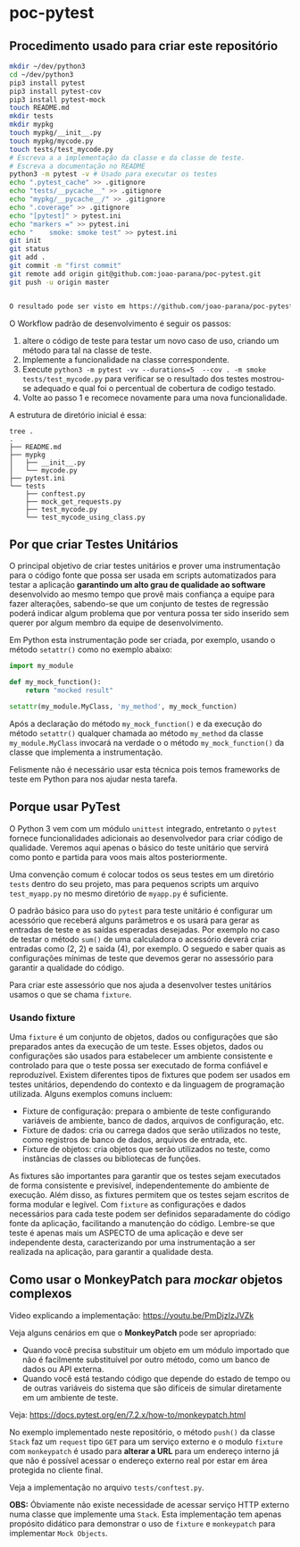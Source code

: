 # poc-pytest

## Procedimento usado para criar este repositório

```bash
mkdir ~/dev/python3
cd ~/dev/python3
pip3 install pytest
pip3 install pytest-cov
pip3 install pytest-mock
touch README.md
mkdir tests
mkdir mypkg
touch mypkg/__init__.py
touch mypkg/mycode.py
touch tests/test_mycode.py
# Escreva a a implementação da classe e da classe de teste.
# Escreva a documentação no README
python3 -m pytest -v # Usado para executar os testes
echo ".pytest_cache" >> .gitignore
echo "tests/__pycache__" >> .gitignore
echo "mypkg/__pycache__/" >> .gitignore
echo ".coverage" >> .gitignore
echo "[pytest]" > pytest.ini
echo "markers =" >> pytest.ini
echo "    smoke: smoke test" >> pytest.ini
git init
git status
git add .
git commit -m "first commit"
git remote add origin git@github.com:joao-parana/poc-pytest.git
git push -u origin master


O resultado pode ser visto em https://github.com/joao-parana/poc-pytest.git
```

O Workflow padrão de desenvolvimento é seguir os passos:

1. altere o código de teste para testar um novo caso de uso, criando um método para tal na classe de teste.
2. Implemente a funcionalidade na classe correspondente.
3. Execute `python3 -m pytest -vv --durations=5  --cov . -m smoke  tests/test_mycode.py` para verificar se o resultado dos testes mostrou-se adequado e qual foi o percentual de cobertura de codigo testado.
4. Volte ao passo 1 e recomece novamente para uma nova funcionalidade.

A estrutura de diretório inicial é essa:

```text
tree .
.
├── README.md
├── mypkg
│   ├── __init__.py
│   └── mycode.py
├── pytest.ini
└── tests
    ├── conftest.py
    ├── mock_get_requests.py
    ├── test_mycode.py
    └── test_mycode_using_class.py
```

## Por que criar Testes Unitários

O principal objetivo de criar testes unitários e prover uma instrumentação para o código fonte que possa ser usada em scripts automatizados para testar a aplicação **garantindo um alto grau de qualidade ao software** desenvolvido ao mesmo tempo que provê mais confiança a equipe para fazer alterações, sabendo-se que um conjunto de testes de regressão poderá indicar algum problema que por ventura possa ter sido inserido sem querer por algum membro da equipe de desenvolvimento.

Em Python esta instrumentação pode ser criada, por exemplo, usando o método `setattr()` como no exemplo abaixo:

```python
import my_module

def my_mock_function():
    return "mocked result"

setattr(my_module.MyClass, 'my_method', my_mock_function)
```

Após a declaração do método `my_mock_function()` e da execução do método `setattr()` qualquer chamada ao método `my_method` da classe `my_module.MyClass` invocará na verdade o o método `my_mock_function()` da classe que implementa a instrumentação. 

Felismente não é necessário usar esta técnica pois temos frameworks de teste em Python para nos ajudar nesta tarefa.


## Porque usar PyTest

O Python 3 vem com um módulo `unittest` integrado, entretanto o `pytest` fornece funcionalidades adicionais ao desenvolvedor para criar código de qualidade. Veremos aqui apenas o básico do teste unitário que servirá como ponto e partida para voos mais altos posteriormente.

Uma convenção comum é colocar todos os seus testes em um diretório `tests` dentro do seu projeto, mas para pequenos scripts um arquivo `test_myapp.py` no mesmo diretório de `myapp.py` é suficiente.

O padrão básico para uso do `pytest` para teste unitário é configurar um acessório que receberá alguns parâmetros e os usará para gerar as entradas de teste e as saídas esperadas desejadas. Por exemplo no caso de testar o método `sum()` de uma calculadora o acessório deverá criar entradas como (2, 2) e saida (4), por exemplo. O seguedo e saber quais as configurações mínimas de teste que devemos gerar no assessório para garantir a qualidade do código.

Para criar este assessório que nos ajuda a desenvolver testes unitários usamos o que se chama `fixture`.

### Usando fixture

Uma `fixture` é um conjunto de objetos, dados ou configurações que são preparados antes da execução de um teste. Esses objetos, dados ou configurações são usados para estabelecer um ambiente consistente e controlado para que o teste possa ser executado de forma confiável e reproduzível. Existem diferentes tipos de fixtures que podem ser usados em testes unitários, dependendo do contexto e da linguagem de programação utilizada. Alguns exemplos comuns incluem:

- Fixture de configuração: prepara o ambiente de teste configurando variáveis de ambiente, banco de dados, arquivos de configuração, etc.
- Fixture de dados: cria ou carrega dados que serão utilizados no teste, como registros de banco de dados, arquivos de entrada, etc.
- Fixture de objetos: cria objetos que serão utilizados no teste, como instâncias de classes ou bibliotecas de funções.

As fixtures são importantes para garantir que os testes sejam executados de forma consistente e previsível, independentemente do ambiente de execução. Além disso, as fixtures permitem que os testes sejam escritos de forma modular e legível. Com `fixture` as configurações e dados necessários para cada teste podem ser definidos separadamente do código fonte da aplicação, facilitando a manutenção do código. Lembre-se que teste é apenas mais um ASPECTO de uma aplicação e deve ser independente desta, caracterizando por uma instrumentação a ser realizada na aplicação, para garantir a qualidade desta.

## Como usar o MonkeyPatch para *mockar* objetos complexos

Video explicando a implementação: https://youtu.be/PmDjzIzJVZk

Veja alguns cenários em que o **MonkeyPatch** pode ser apropriado:

- Quando você precisa substituir um objeto em um módulo importado que não é facilmente substituível por outro método, como um banco de dados ou API externa.
- Quando você está testando código que depende do estado de tempo ou de outras variáveis do sistema que são difíceis de simular diretamente em um ambiente de teste.

Veja: https://docs.pytest.org/en/7.2.x/how-to/monkeypatch.html 

No exemplo implementado neste repositório, o método `push()` da classe `Stack` faz um `request` tipo `GET` para um serviço externo e o modulo `fixture` com `monkeypatch` é usado para **alterar a URL** para um endereço interno já que não é possível acessar o endereço externo real por estar em área protegida no cliente final.

Veja a implementação no arquivo `tests/conftest.py`.

**OBS:** Óbviamente não existe necessidade de acessar serviço HTTP externo numa classe que implemente uma `Stack`. Esta implementação tem apenas propósito didático para demonstrar o uso de `fixture` e `monkeypatch` para implementar `Mock Objects`.
